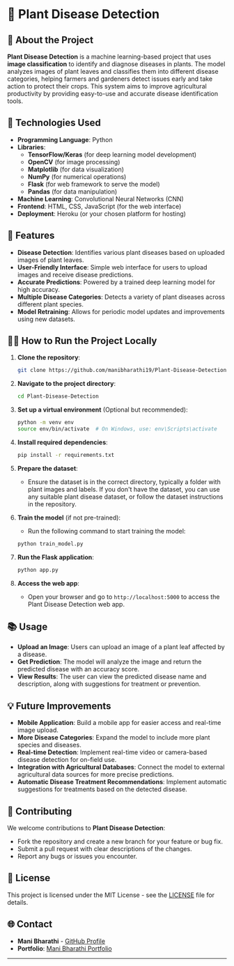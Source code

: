 
# 🌱 **Plant Disease Detection**

## 🚀 **About the Project**
**Plant Disease Detection** is a machine learning-based project that uses **image classification** to identify and diagnose diseases in plants. The model analyzes images of plant leaves and classifies them into different disease categories, helping farmers and gardeners detect issues early and take action to protect their crops. This system aims to improve agricultural productivity by providing easy-to-use and accurate disease identification tools.

## 🔧 **Technologies Used**
- **Programming Language**: Python
- **Libraries**: 
  - **TensorFlow/Keras** (for deep learning model development)
  - **OpenCV** (for image processing)
  - **Matplotlib** (for data visualization)
  - **NumPy** (for numerical operations)
  - **Flask** (for web framework to serve the model)
  - **Pandas** (for data manipulation)
- **Machine Learning**: Convolutional Neural Networks (CNN)
- **Frontend**: HTML, CSS, JavaScript (for the web interface)
- **Deployment**: Heroku (or your chosen platform for hosting)

## 🌱 **Features**
- **Disease Detection**: Identifies various plant diseases based on uploaded images of plant leaves.
- **User-Friendly Interface**: Simple web interface for users to upload images and receive disease predictions.
- **Accurate Predictions**: Powered by a trained deep learning model for high accuracy.
- **Multiple Disease Categories**: Detects a variety of plant diseases across different plant species.
- **Model Retraining**: Allows for periodic model updates and improvements using new datasets.

## 🧑‍💻 **How to Run the Project Locally**

1. **Clone the repository**:
   ```bash
   git clone https://github.com/manibharathi19/Plant-Disease-Detection.git
   ```

2. **Navigate to the project directory**:
   ```bash
   cd Plant-Disease-Detection
   ```

3. **Set up a virtual environment** (Optional but recommended):
   ```bash
   python -m venv env
   source env/bin/activate  # On Windows, use: env\Scripts\activate
   ```

4. **Install required dependencies**:
   ```bash
   pip install -r requirements.txt
   ```

5. **Prepare the dataset**:
   - Ensure the dataset is in the correct directory, typically a folder with plant images and labels. If you don't have the dataset, you can use any suitable plant disease dataset, or follow the dataset instructions in the repository.

6. **Train the model** (if not pre-trained):
   - Run the following command to start training the model:
   ```bash
   python train_model.py
   ```

7. **Run the Flask application**:
   ```bash
   python app.py
   ```

8. **Access the web app**:
   - Open your browser and go to `http://localhost:5000` to access the Plant Disease Detection web app.

## 📚 **Usage**
- **Upload an Image**: Users can upload an image of a plant leaf affected by a disease.
- **Get Prediction**: The model will analyze the image and return the predicted disease with an accuracy score.
- **View Results**: The user can view the predicted disease name and description, along with suggestions for treatment or prevention.

## 💡 **Future Improvements**
- **Mobile Application**: Build a mobile app for easier access and real-time image upload.
- **More Disease Categories**: Expand the model to include more plant species and diseases.
- **Real-time Detection**: Implement real-time video or camera-based disease detection for on-field use.
- **Integration with Agricultural Databases**: Connect the model to external agricultural data sources for more precise predictions.
- **Automatic Disease Treatment Recommendations**: Implement automatic suggestions for treatments based on the detected disease.

## 👥 **Contributing**
We welcome contributions to **Plant Disease Detection**:
- Fork the repository and create a new branch for your feature or bug fix.
- Submit a pull request with clear descriptions of the changes.
- Report any bugs or issues you encounter.

## 📜 **License**
This project is licensed under the MIT License - see the [LICENSE](LICENSE) file for details.

## 🌐 **Contact**
- **Mani Bharathi** - [GitHub Profile](https://github.com/manibharathi19)
- **Portfolio**: [Mani Bharathi Portfolio](https://manibharathi19.github.io/Portfolio)

---


